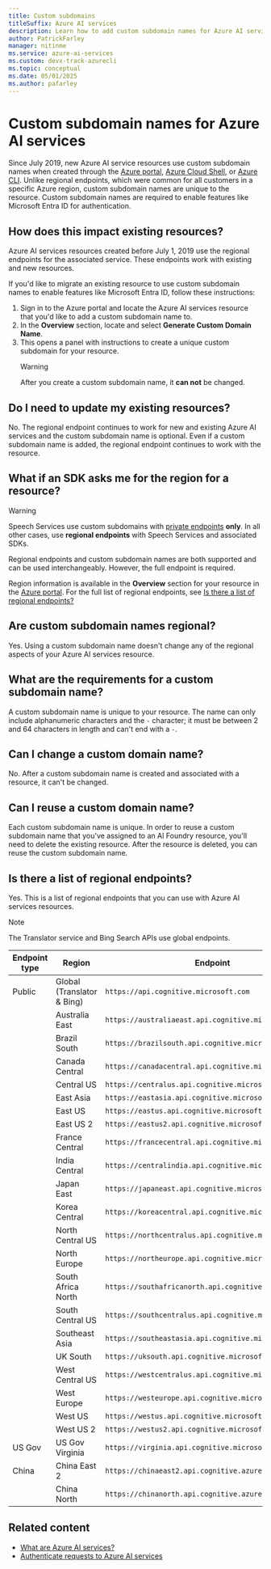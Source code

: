 ```yaml
---
title: Custom subdomains
titleSuffix: Azure AI services
description: Learn how to add custom subdomain names for Azure AI services resource by using the Azure portal, Azure Cloud Shell, or Azure CLI.
author: PatrickFarley
manager: nitinme
ms.service: azure-ai-services
ms.custom: devx-track-azurecli
ms.topic: conceptual
ms.date: 05/01/2025
ms.author: pafarley
---
```


# Custom subdomain names for Azure AI services

Since July 2019, new Azure AI service resources use custom subdomain names when created through the [Azure portal](https://portal.azure.com), [Azure Cloud Shell](https://azure.microsoft.com/features/cloud-shell/), or [Azure CLI](/cli/azure/install-azure-cli). Unlike regional endpoints, which were common for all customers in a specific Azure region, custom subdomain names are unique to the resource. Custom subdomain names are required to enable features like Microsoft Entra ID for authentication.

## How does this impact existing resources?

Azure AI services resources created before July 1, 2019 use the regional endpoints for the associated service. These endpoints work with existing and new resources.

If you'd like to migrate an existing resource to use custom subdomain names to enable features like Microsoft Entra ID, follow these instructions:

1. Sign in to the Azure portal and locate the Azure AI services resource that you'd like to add a custom subdomain name to.
2. In the **Overview** section, locate and select **Generate Custom Domain Name**.
3. This opens a panel with instructions to create a unique custom subdomain for your resource.
   > [!WARNING]
   > After you create a custom subdomain name, it **can not** be changed.

## Do I need to update my existing resources?

No. The regional endpoint continues to work for new and existing Azure AI services and the custom subdomain name is optional. Even if a custom subdomain name is added, the regional endpoint continues to work with the resource.

## What if an SDK asks me for the region for a resource?

> [!WARNING]
> Speech Services use custom subdomains with [private endpoints](Speech-Service/speech-services-private-link.md) **only**. In all other cases, use **regional endpoints** with Speech Services and associated SDKs.

Regional endpoints and custom subdomain names are both supported and can be used interchangeably. However, the full endpoint is required.

Region information is available in the **Overview** section for your resource in the [Azure portal](https://portal.azure.com). For the full list of regional endpoints, see [Is there a list of regional endpoints?](#is-there-a-list-of-regional-endpoints)

## Are custom subdomain names regional?

Yes. Using a custom subdomain name doesn't change any of the regional aspects of your Azure AI services resource.

## What are the requirements for a custom subdomain name?

A custom subdomain name is unique to your resource. The name can only include alphanumeric characters and the `-` character; it must be between 2 and 64 characters in length and can't end with a `-`.

## Can I change a custom domain name?

No. After a custom subdomain name is created and associated with a resource, it can't be changed.

## Can I reuse a custom domain name?

Each custom subdomain name is unique. In order to reuse a custom subdomain name that you've assigned to an AI Foundry resource, you'll need to delete the existing resource. After the resource is deleted, you can reuse the custom subdomain name.

## Is there a list of regional endpoints?

Yes. This is a list of regional endpoints that you can use with Azure AI services resources.

> [!NOTE]
> The Translator service and Bing Search APIs use global endpoints.

| Endpoint type | Region | Endpoint |
|---------------|--------|----------|
| Public | Global (Translator & Bing) | `https://api.cognitive.microsoft.com` |
| | Australia East | `https://australiaeast.api.cognitive.microsoft.com` |
| | Brazil South | `https://brazilsouth.api.cognitive.microsoft.com` |
| | Canada Central | `https://canadacentral.api.cognitive.microsoft.com` |
| | Central US | `https://centralus.api.cognitive.microsoft.com` |
| | East Asia | `https://eastasia.api.cognitive.microsoft.com` |
| | East US | `https://eastus.api.cognitive.microsoft.com` |
| | East US 2 | `https://eastus2.api.cognitive.microsoft.com` |
| | France Central | `https://francecentral.api.cognitive.microsoft.com` |
| | India Central | `https://centralindia.api.cognitive.microsoft.com` |
| | Japan East | `https://japaneast.api.cognitive.microsoft.com` |
| | Korea Central | `https://koreacentral.api.cognitive.microsoft.com` |
| | North Central US | `https://northcentralus.api.cognitive.microsoft.com` |
| | North Europe | `https://northeurope.api.cognitive.microsoft.com` |
| | South Africa North | `https://southafricanorth.api.cognitive.microsoft.com` |
| | South Central US | `https://southcentralus.api.cognitive.microsoft.com` |
| | Southeast Asia | `https://southeastasia.api.cognitive.microsoft.com` |
| | UK South | `https://uksouth.api.cognitive.microsoft.com` |
| | West Central US | `https://westcentralus.api.cognitive.microsoft.com` |
| | West Europe | `https://westeurope.api.cognitive.microsoft.com` |
| | West US | `https://westus.api.cognitive.microsoft.com` |
| | West US 2 | `https://westus2.api.cognitive.microsoft.com` |
| US Gov | US Gov Virginia | `https://virginia.api.cognitive.microsoft.us` |
| China | China East 2 | `https://chinaeast2.api.cognitive.azure.cn` |
| | China North | `https://chinanorth.api.cognitive.azure.cn` |

## Related content

* [What are Azure AI services?](./what-are-ai-services.md)
* [Authenticate requests to Azure AI services](authentication.md)
